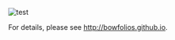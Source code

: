![test](https://github.com/bowfolios/bowfolios/workflows/test-bowfolios/badge.svg)


For details, please see http://bowfolios.github.io.
